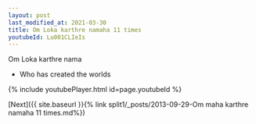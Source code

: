 ```yaml
---
layout: post
last_modified_at: 2021-03-30
title: Om Loka karthre namaha 11 times
youtubeId: Lu001CLIeIs
---
```

 
 
Om Loka karthre nama 
 
 -  Who has created the worlds 
 
  
 
  
 
 
 
 
 
 


{% include youtubePlayer.html id=page.youtubeId %}
 
[Next]({{ site.baseurl }}{% link  split1/_posts/2013-09-29-Om maha karthre namaha 11 times.md%})
 
